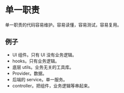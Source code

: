 # 单一职责
单一职责的代码容易维护。容易读懂，容易测试，容易复用。

## 例子
* UI 组件。只有 UI 没有业务逻辑。
* hooks。只有业务逻辑。
* 底层 utils。业务无关的工具库。
* Provider。数据。
* 后端的 service。单一服务。
* controller。把组件，业务逻辑等串起来。